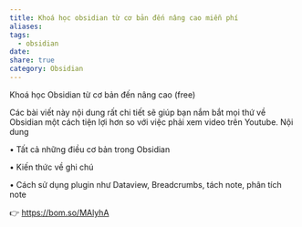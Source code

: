```yaml
---
title: Khoá học obsidian từ cơ bản đến nâng cao miễn phí
aliases: 
tags:
  - obsidian
date: 
share: true
category: Obsidian
---
```

Khoá học Obsidian từ cơ bản đến nâng cao (free)

Các bài viết này nội dung rất chi tiết sẽ giúp bạn nắm bắt mọi thứ về Obsidian một cách tiện lợi hơn so với việc phải xem video trên Youtube.
Nội dung

•	Tất cả những điều cơ bản trong Obsidian

•	Kiến thức về ghi chú

•	Cách sử dụng plugin như Dataview, Breadcrumbs, tách note, phân tích note

👉️ https://bom.so/MAlyhA